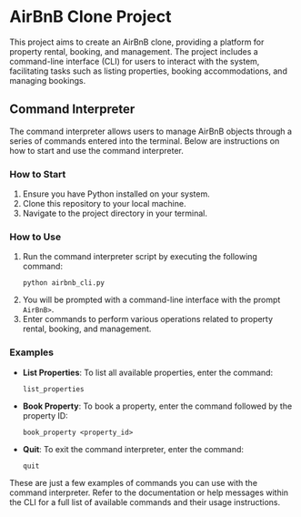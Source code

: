 # AirBnB Clone Project

This project aims to create an AirBnB clone, providing a platform for property rental, booking, and management. The project includes a command-line interface (CLI) for users to interact with the system, facilitating tasks such as listing properties, booking accommodations, and managing bookings.

## Command Interpreter

The command interpreter allows users to manage AirBnB objects through a series of commands entered into the terminal. Below are instructions on how to start and use the command interpreter.

### How to Start

1. Ensure you have Python installed on your system.
2. Clone this repository to your local machine.
3. Navigate to the project directory in your terminal.

### How to Use

1. Run the command interpreter script by executing the following command:
   ```
   python airbnb_cli.py
   ```
2. You will be prompted with a command-line interface with the prompt `AirBnB>`.
3. Enter commands to perform various operations related to property rental, booking, and management.

### Examples

- **List Properties**: To list all available properties, enter the command:
  ```
  list_properties
  ```

- **Book Property**: To book a property, enter the command followed by the property ID:
  ```
  book_property <property_id>
  ```

- **Quit**: To exit the command interpreter, enter the command:
  ```
  quit
  ```

These are just a few examples of commands you can use with the command interpreter. Refer to the documentation or help messages within the CLI for a full list of available commands and their usage instructions.


